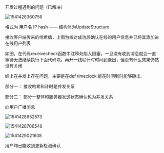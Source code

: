 开发过程遇到的问题（已解决）



![1541428360756](C:\Users\xiaxiang\AppData\Roaming\Typora\typora-user-images\1541428360756.png)



格式为 用户名 IP  hash —— 结构体为UpdateStructure

接收客户端传来的哈希值，上图为校对成功后确认在线的用户信息并已将其添加进在线用户列表

如图，在代码receivecheck函数中注释处陷入阻塞，一旦没有收到消息就会一直等待无法继续执行下面代码块。再开一线程计时时间到退出，但没有什么效果仍然没有关闭

综上在并发上存在问题，主要是在def timeclock 能在时间到时能够跳出。



部分一： 接收哈希和计时是并发关系

部分二： 部分一整体和服务器发送状态确认也为并发关系





向用户广播消息

![1541428652573](C:\Users\xiaxiang\AppData\Roaming\Typora\typora-user-images\1541428652573.png)

![1541428706546](C:\Users\xiaxiang\AppData\Roaming\Typora\typora-user-images\1541428706546.png)

![1541429021608](C:\Users\xiaxiang\AppData\Roaming\Typora\typora-user-images\1541429021608.png)

用户均已能收到更新检测确认





